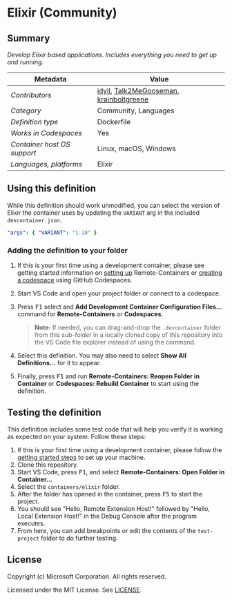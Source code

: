 # Elixir (Community)

## Summary

_Develop Elixir based applications. Includes everything you need to get up and
running._

| Metadata                    | Value                                                                                                                                           |
| --------------------------- | ----------------------------------------------------------------------------------------------------------------------------------------------- |
| _Contributors_              | [idyll](https://github.com/idyll), [Talk2MeGooseman](https://github.com/talk2MeGooseman), [krainboltgreene](https://github.com/krainboltgreene) |
| _Category_                  | Community, Languages                                                                                                                            |
| _Definition type_           | Dockerfile                                                                                                                                      |
| _Works in Codespaces_       | Yes                                                                                                                                             |
| _Container host OS support_ | Linux, macOS, Windows                                                                                                                           |
| _Languages, platforms_      | Elixir                                                                                                                                          |

## Using this definition

While this definition should work unmodified, you can select the version of
Elixir the container uses by updating the `VARIANT` arg in the included
`devcontainer.json`.

```yml
"args": { "VARIANT": "1.10" }
```

### Adding the definition to your folder

1. If this is your first time using a development container, please see getting
   started information on
   [setting up](https://aka.ms/vscode-remote/containers/getting-started)
   Remote-Containers or
   [creating a codespace](https://aka.ms/ghcs-open-codespace) using GitHub
   Codespaces.

2. Start VS Code and open your project folder or connect to a codespace.

3. Press <kbd>F1</kbd> select and **Add Development Container Configuration
   Files...** command for **Remote-Containers** or **Codespaces**.

    > **Note:** If needed, you can drag-and-drop the `.devcontainer` folder from
    > this sub-folder in a locally cloned copy of this repository into the VS
    > Code file explorer instead of using the command.

4. Select this definition. You may also need to select **Show All
   Definitions...** for it to appear.

5. Finally, press <kbd>F1</kbd> and run **Remote-Containers: Reopen Folder in
   Container** or **Codespaces: Rebuild Container** to start using the
   definition.

## Testing the definition

This definition includes some test code that will help you verify it is working
as expected on your system. Follow these steps:

1. If this is your first time using a development container, please follow the
   [getting started steps](https://aka.ms/vscode-remote/containers/getting-started)
   to set up your machine.
2. Clone this repository.
3. Start VS Code, press <kbd>F1</kbd>, and select **Remote-Containers: Open
   Folder in Container...**
4. Select the `containers/elixir` folder.
5. After the folder has opened in the container, press <kbd>F5</kbd> to start
   the project.
6. You should see "Hello, Remote Extension Host!" followed by "Hello, Local
   Extension Host!" in the Debug Console after the program executes.
7. From here, you can add breakpoints or edit the contents of the `test-project`
   folder to do further testing.

## License

Copyright (c) Microsoft Corporation. All rights reserved.

Licensed under the MIT License. See
[LICENSE](https://github.com/microsoft/vscode-dev-containers/blob/main/LICENSE).
